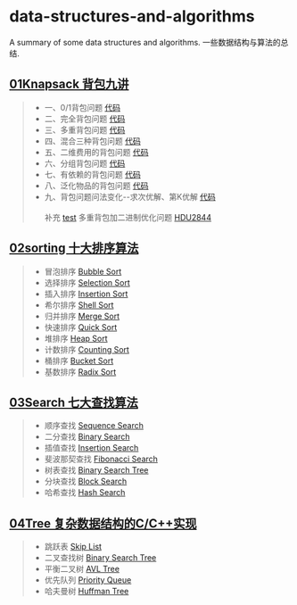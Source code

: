 # data-structures-and-algorithms
A summary of some data structures and algorithms. 一些数据结构与算法的总结.
## [01Knapsack 背包九讲](https://github.com/WonderThinking/data-structures-and-algorithms/tree/master/01Knapsack)
>* 一、0/1背包问题   [代码](https://github.com/WonderThinking/data-structures-and-algorithms/blob/master/01Knapsack/Knapsack/Knapsack1.h)
>* 二、完全背包问题  [代码](https://github.com/WonderThinking/data-structures-and-algorithms/blob/master/01Knapsack/Knapsack/Knapsack2.h)
>* 三、多重背包问题  [代码](https://github.com/WonderThinking/data-structures-and-algorithms/blob/master/01Knapsack/Knapsack/Knapsack3.h)
>* 四、混合三种背包问题   [代码](https://github.com/WonderThinking/data-structures-and-algorithms/blob/master/01Knapsack/Knapsack/Knapsack4.h)
>* 五、二维费用的背包问题 [代码](https://github.com/WonderThinking/data-structures-and-algorithms/blob/master/01Knapsack/Knapsack/Knapsack5.h)
>* 六、分组背包问题  [代码](https://github.com/WonderThinking/data-structures-and-algorithms/blob/master/01Knapsack/Knapsack/Knapsack6.h)
>* 七、有依赖的背包问题   [代码](https://github.com/WonderThinking/data-structures-and-algorithms/blob/master/01Knapsack/Knapsack/Knapsack7.h)
>* 八、泛化物品的背包问题 [代码](https://github.com/WonderThinking/data-structures-and-algorithms/blob/master/01Knapsack/Knapsack/Knapsack8.h)
>* 九、背包问题问法变化--求次优解、第K优解 [代码](https://github.com/WonderThinking/data-structures-and-algorithms/blob/master/01Knapsack/Knapsack/Knapsack9.h)<br> <br>
补充 [test](https://github.com/WonderThinking/data-structures-and-algorithms/tree/master/01Knapsack/test/HDU2844) 多重背包加二进制优化问题 [HDU2844](http://acm.hdu.edu.cn/showproblem.php?pid=2844 "HDU2844 Coins")
## [02sorting 十大排序算法](https://github.com/WonderThinking/data-structures-and-algorithms/tree/master/02sorting)
>* 冒泡排序 [Bubble Sort](https://github.com/WonderThinking/data-structures-and-algorithms/blob/master/02sorting/sorting/BubbleSort.h)
>* 选择排序 [Selection Sort](https://github.com/WonderThinking/data-structures-and-algorithms/blob/master/02sorting/sorting/SelectionSort.h)
>* 插入排序 [Insertion Sort](https://github.com/WonderThinking/data-structures-and-algorithms/blob/master/02sorting/sorting/InsertionSort.h)
>* 希尔排序 [Shell Sort](https://github.com/WonderThinking/data-structures-and-algorithms/blob/master/02sorting/sorting/ShellSort.h)
>* 归并排序 [Merge Sort](https://github.com/WonderThinking/data-structures-and-algorithms/blob/master/02sorting/sorting/MergeSort.h)
>* 快速排序 [Quick Sort](https://github.com/WonderThinking/data-structures-and-algorithms/blob/master/02sorting/sorting/QuickSort.h)
>* 堆排序   [Heap Sort](https://github.com/WonderThinking/data-structures-and-algorithms/blob/master/02sorting/sorting/HeapSort.h)
>* 计数排序 [Counting Sort](https://github.com/WonderThinking/data-structures-and-algorithms/blob/master/02sorting/sorting/CountingSort.h)
>* 桶排序   [Bucket Sort](https://github.com/WonderThinking/data-structures-and-algorithms/blob/master/02sorting/sorting/BucketSort.h)
>* 基数排序 [Radix Sort](https://github.com/WonderThinking/data-structures-and-algorithms/blob/master/02sorting/sorting/RadixSort.h)
## [03Search 七大查找算法](https://github.com/WonderThinking/data-structures-and-algorithms/tree/master/03Search)	            
>* 顺序查找 [Sequence Search](https://github.com/WonderThinking/data-structures-and-algorithms/blob/master/03Search/Search/SequenceSearch.h)
>* 二分查找 [Binary Search](https://github.com/WonderThinking/data-structures-and-algorithms/blob/master/03Search/Search/BinarySearch.h)
>* 插值查找 [Insertion Search](https://github.com/WonderThinking/data-structures-and-algorithms/blob/master/03Search/Search/InsertionSearch.h)
>* 斐波那契查找 [Fibonacci Search](https://github.com/WonderThinking/data-structures-and-algorithms/blob/master/03Search/Search/FibonacciSearch.h)
>* 树表查找 [Binary Search Tree](https://github.com/WonderThinking/data-structures-and-algorithms/blob/master/03Search/Search/BinarySearchTree.h)
>* 分块查找 [Block Search](https://github.com/WonderThinking/data-structures-and-algorithms/blob/master/03Search/Search/BlockSearch.h)
>* 哈希查找 [Hash Search](https://github.com/WonderThinking/data-structures-and-algorithms/blob/master/03Search/Search/HashSearch.h)
## [04Tree 复杂数据结构的C/C++实现](https://github.com/WonderThinking/data-structures-and-algorithms/tree/master/04Tree)
>* 跳跃表     [Skip List](https://github.com/WonderThinking/data-structures-and-algorithms/blob/master/04Tree/SkipList/SkipList/main.cpp)
>* 二叉查找树 [Binary Search Tree](https://github.com/WonderThinking/data-structures-and-algorithms/tree/master/04Tree/BinarySearchTree/BinarySearchTree)
>* 平衡二叉树 [AVL Tree](https://github.com/WonderThinking/data-structures-and-algorithms/tree/master/04Tree/AVLTree/AVLTree)
>* 优先队列   [Priority Queue](https://github.com/WonderThinking/data-structures-and-algorithms/tree/master/04Tree/PriorityQueue)
>* 哈夫曼树   [Huffman Tree](https://github.com/WonderThinking/data-structures-and-algorithms/blob/master/04Tree/HuffmanCode/HuffmanCode/main.cpp)